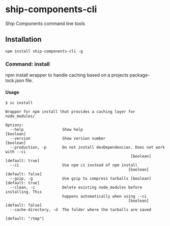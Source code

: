 # ship-components-cli

Ship Components command line tools

## Installation

```shell
npm install ship-components-cli -g
```

### Command: install

npm install wrapper to handle caching based on a projects package-lock.json file.

#### Usage

```shell
$ sc install

Wrapper for npm install that provides a caching layer for node_modules/

Options:
  --help                 Show help                                     [boolean]
  --version              Show version number                           [boolean]
  --production, -p       Do not install devDependencies. Does not work with --ci
                                                       [boolean] [default: true]
  --ci                   Use npm ci instead of npm install
                                                      [boolean] [default: false]
  --gzip, -g             Use gzip to compress tarballs [boolean] [default: true]
  --clean, -c            Delete existing node_modules before installing. This
                         happens automatically when using --ci
                                                      [boolean] [default: false]
  --cache-directory, -d  The folder where the tarballs are saved
                                                               [default: "/tmp"]
```
